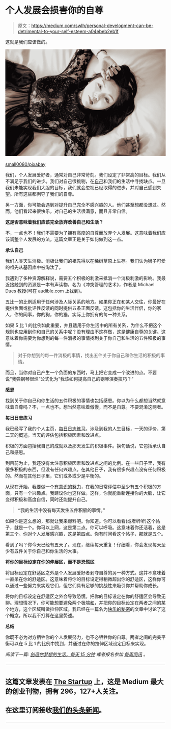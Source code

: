 # 个人发展会损害你的自尊

> 原文：<https://medium.com/swlh/personal-development-can-be-detrimental-to-your-self-esteem-a04ebeb2eb1f>

这就是我们应该做的。

![](img/8993800a62c9b9760b41da1a3dc2b720.png)

[small0080/pixabay](https://pixabay.com/en/woman-portrait-girls-beautiful-3110483/)

我们，个人发展爱好者，通常对自己非常苛刻。我们设定了非常高的目标。我们从不满足于我们的进步。我们对自己很挑剔，在[自己](https://ideavisionaction.com/personal-development/im-irrational/)和我们的生活中寻找缺点。一旦我们未能实现我们大胆的目标，我们就会忽视已经取得的进步，并对自己感到失望。所有这些都剥夺了我们的自尊。

另一方面，你可能会遇到对提升自己完全不感兴趣的人。他们甚至想都没想过。然而，他们看起来很快乐，对自己的生活很满意，而且非常自信。

**这是否意味着我们应该完全放弃改善自己和生活？**

不，一点也不！我们不需要为了拥有高度的自尊而放弃个人发展。这意味着我们应该调整个人发展的方法。这篇文章正是关于如何做到这一点。

**承认自己**

我们人类天生消极。消极让我们的祖先得以在稀树草原上生存。我们认为狮子可爱的祖先从基因库中被淘汰了。

我遇到了多种资源解释说，需要五个积极的刺激来抵消一个消极刺激的影响。我最近接触到的资源是一本有声读物，名为《冲突管理的艺术》，作者是 Michael Dues 教授(可在 audible.com 上找到)。

五比一的比例适用于任何涉及人际关系的地方。如果你正在和某人交往，你最好在提供负面或批评性反馈的同时提供五条正面反馈。这包括你的生活伴侣，你的家人，你的同事，你的狗，你的猫，实际上你拥有的每一种关系。

如果 5 比 1 的比例如此重要，并且适用于你生活中的所有关系，为什么不把这个规则也应用到你和自己的关系中呢？没有理由不这样做，这是健康自尊的关键。这意味着你需要为你想到的每一件消极的事情找到关于你自己和生活的五件积极的事情。

> 对于你想到的每一件消极的事情，找出五件关于你自己和你生活的积极的事情。

而且，当你对自己产生一个负面的东西时，马上把它变成一个改进的点。不要说“我弹钢琴很烂”公式化为“我该如何提高自己的钢琴演奏技巧？”

**感恩**

找到关于你自己和你生活的五件积极的事情也包括感恩。你以为什么都想当然就意味着自尊吗？不，一点也不。想当然意味着傲慢，而不是自尊。不要混淆这两者。

**每日日志练习**

我已经写了我的个人主页，[每日日志练习](https://ideavisionaction.com/personal-development/create-your-dream-life-15-minutes-a-day/)。涉及到我的人生目标，一天的评价，第二天的概述。当天的评估包括积极因素和改进点。

积极的方面包括我自己的成就以及那天发生的积极事件。换句话说，它包括承认自己和感恩。

到目前为止，我还没有太注意积极因素和改进点之间的比例。在一些日子里，我有很多积极的东西，但没有任何兴趣点。在其他日子，我有很多兴趣点没有任何积极的。然而在其他日子里，它们或多或少是平衡的。

从现在开始，我要做一个[有意识的努力](https://ideavisionaction.com/personal-development/four-levels-of-learning/)，在我的日常评估中至少有五个积极的方面，只有一个兴趣点。我建议你也这样做。这样，你就能重新连接你的大脑，让它变得积极和高度自信，同时还能提升自己。

> **“我的生活中没有每天发生五件积极的事情。”**

如果你是这么想的，那就让我来爆料吧。你知道。你可以看看(或者听听)这个帖子，就是一个。你可以上网，这是第二点。你可以呼吸。这意味着你还活着，这是第三个。你对个人发展感兴趣，这是第四点。你有时间看这个帖子，那就是五个。

看到了吗？你今天已经有五天了。现在，继续每天重复！仔细看，你会发现每天至少有五件关于你自己和你生活的大事。

**将你的目标设定在你的伸展区，而不是恐慌区**

将目标设定在舒适区之外是个人发展爱好者剥夺自尊的另一种方式。这并不意味着一直呆在你的舒适区。这意味着将你的目标设定得稍微超出你的舒适区，这样你可以通过一些努力来实现它们，但它们具有足够的挑战性来吸引你并帮助你成长。

将你的目标设定在舒适区之外会导致恐慌。把你的目标设定在你的舒适区会导致无聊。理想情况下，你可能想要避免两个极端[和](https://ideavisionaction.com/personal-development/the-fallacy-of-extremism/)，并把你的目标设定在两者之间的某个地方，这个区域叫做拉伸区域。我已经在一篇名为[快乐的秘密](https://ideavisionaction.com/personal-development/the-secret-to-happiness/)的文章中讨论了这个概念，所以我不打算在这里赘述。

**总结**

你既不必为对方牺牲你的个人发展努力，也不必牺牲你的自尊。两者之间的完美平衡可以在 5 比 1 的比例中找到，并通过在你的拉伸区域设定目标来实现。

*阅读下一篇:* [*创造你梦想的生活，每天 15 分钟*](https://ideavisionaction.com/personal-development/create-your-dream-life-15-minutes-a-day/) *或者报名参加* [*每周简讯*](https://ideavisionaction.com/email-newsletter/) *。*

![](img/731acf26f5d44fdc58d99a6388fe935d.png)

## 这篇文章发表在 [The Startup](https://medium.com/swlh) 上，这是 Medium 最大的创业刊物，拥有 296，127+人关注。

## 在这里订阅接收[我们的头条新闻](http://growthsupply.com/the-startup-newsletter/)。

![](img/731acf26f5d44fdc58d99a6388fe935d.png)